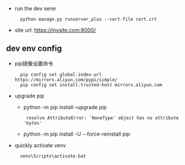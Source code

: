 - run the dev serer
    
        python manage.py runserver_plus --cert-file cert.crt
- site url: https://mysite.com:8000/
  
dev env config
--- 
- pip镜像设置命令
    
        pip config set global.index-url https://mirrors.aliyun.com/pypi/simple/
        pip config set install.trusted-host mirrors.aliyun.com
        
- upgrade pip

    - python -m pip install –upgrade pip
   
   
        ``` resolve AttributeError: 'NoneType' object has no attribute 'bytes'```
    - python -m pip install -U --force-reinstall pip  
    
- quickly activate venv
        
        venv\Scripts\activate.bat  
